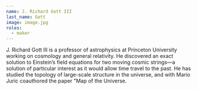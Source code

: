 ```yaml
---
name: J. Richard Gott III
last_name: Gott
image: image.jpg
roles:
  - maker
---
```

J. Richard Gott III is a professor of astrophysics at Princeton University working on cosmology and general relativity. He discovered an exact solution to Einstein’s field equations for two moving cosmic strings—a solution of particular interest as it would allow time travel to the past. He has studied the topology of large-scale structure in the universe, and with Mario Juric coauthored the paper "Map of the Universe.
